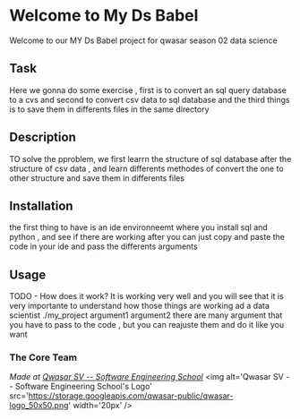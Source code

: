 # Welcome to My Ds Babel
Welcome to our MY Ds Babel project for qwasar season 02 data science

## Task
Here we gonna do some exercise , first is to convert an sql query database to a cvs and second to convert csv data to sql database and the third things  is to save them in differents files in the same directory
## Description
TO solve the pproblem, we first learrn the structure of sql database after the structure of csv data , and learn differents methodes of convert the one to other structure and save them in differents files
## Installation
the first thing to have is an ide environneemt where you install sql and python , and see if there are working after you can just copy and paste the code in your ide and pass the differents arguments 
## Usage
TODO - How does it work?
It is working very well and you will see that it is very importante to understand how those things are working ad a data scientist
./my_project argument1 argument2
there are many argument that you have to pass to the code , but you can reajuste them and do it like you want

### The Core Team


<span><i>Made at <a href='https://qwasar.io'>Qwasar SV -- Software Engineering School</a></i></span>
<span><img alt='Qwasar SV -- Software Engineering School's Logo' src='https://storage.googleapis.com/qwasar-public/qwasar-logo_50x50.png' width='20px' /></span>
